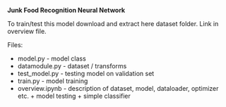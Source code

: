 **Junk Food Recognition Neural Network**

To train/test this model download and extract here dataset folder. Link in overview file.

Files:  

- model.py - model class  
- datamodule.py - dataset / transforms  
- test_model.py - testing model on validation set  
- train.py - model training  
- overview.ipynb - description of dataset, model, dataloader, optimizer etc. + model testing + simple classifier  

